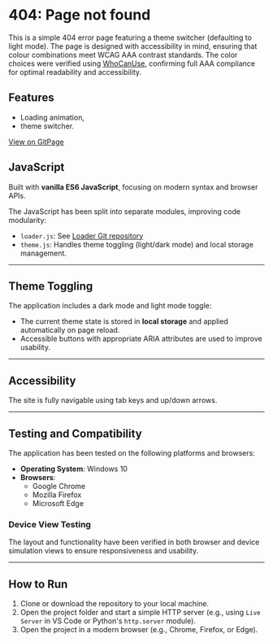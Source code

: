 # 404: Page not found

This is a simple 404 error page featuring a theme switcher (defaulting to light mode). The page is designed with accessibility in mind, ensuring that colour combinations meet WCAG AAA contrast standards. The color choices were verified using [WhoCanUse](https://www.whocanuse.com/), confirming full AAA compliance for optimal readability and accessibility.

## Features

- Loading animation,
- theme switcher.

[View on GitPage](https://chrisnajman.github.io/404)

## JavaScript

Built with **vanilla ES6 JavaScript**, focusing on modern syntax and browser APIs.

The JavaScript has been split into separate modules, improving code modularity:

- `loader.js`: See [Loader Git repository](https://github.com/chrisnajman/loader)
- `theme.js`: Handles theme toggling (light/dark mode) and local storage management.

---

## Theme Toggling

The application includes a dark mode and light mode toggle:

- The current theme state is stored in **local storage** and applied automatically on page reload.
- Accessible buttons with appropriate ARIA attributes are used to improve usability.

---

## Accessibility

The site is fully navigable using tab keys and up/down arrows.

---

## Testing and Compatibility

The application has been tested on the following platforms and browsers:

- **Operating System**: Windows 10
- **Browsers**:
  - Google Chrome
  - Mozilla Firefox
  - Microsoft Edge

### Device View Testing

The layout and functionality have been verified in both browser and device simulation views to ensure responsiveness and usability.

---

## How to Run

1. Clone or download the repository to your local machine.
2. Open the project folder and start a simple HTTP server (e.g., using `Live Server` in VS Code or Python's `http.server` module).
3. Open the project in a modern browser (e.g., Chrome, Firefox, or Edge).
